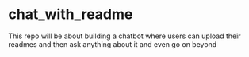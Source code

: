 # chat_with_readme
This repo will be about building a chatbot where users can upload their readmes and then ask anything about it and even go on beyond
